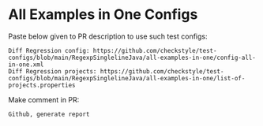 # All Examples in One Configs
Paste below given to PR description to use such test configs:
```
Diff Regression config: https://github.com/checkstyle/test-configs/blob/main/RegexpSinglelineJava/all-examples-in-one/config-all-in-one.xml
Diff Regression projects: https://github.com/checkstyle/test-configs/blob/main/RegexpSinglelineJava/all-examples-in-one/list-of-projects.properties
```
Make comment in PR:
```
Github, generate report
```
